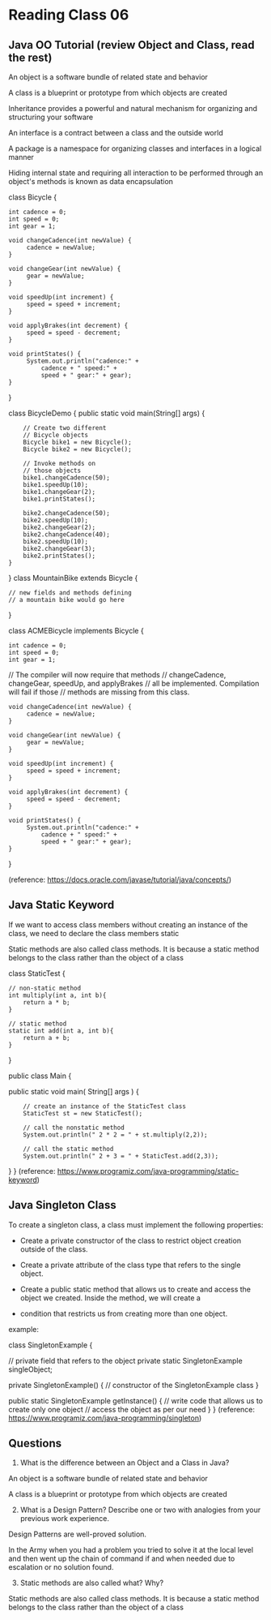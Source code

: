 # Reading Class 06

## Java OO Tutorial (review Object and Class, read the rest)

An object is a software bundle of related state and behavior

A class is a blueprint or prototype from which objects are created

Inheritance provides a powerful and natural mechanism for organizing and structuring your software

An interface is a contract between a class and the outside world

A package is a namespace for organizing classes and interfaces in a logical manner

Hiding internal state and requiring all interaction to be performed through an object's methods is known as data encapsulation

class Bicycle {

    int cadence = 0;
    int speed = 0;
    int gear = 1;

    void changeCadence(int newValue) {
         cadence = newValue;
    }

    void changeGear(int newValue) {
         gear = newValue;
    }

    void speedUp(int increment) {
         speed = speed + increment;   
    }

    void applyBrakes(int decrement) {
         speed = speed - decrement;
    }

    void printStates() {
         System.out.println("cadence:" +
             cadence + " speed:" + 
             speed + " gear:" + gear);
    }
}

class BicycleDemo {
    public static void main(String[] args) {

        // Create two different 
        // Bicycle objects
        Bicycle bike1 = new Bicycle();
        Bicycle bike2 = new Bicycle();

        // Invoke methods on 
        // those objects
        bike1.changeCadence(50);
        bike1.speedUp(10);
        bike1.changeGear(2);
        bike1.printStates();

        bike2.changeCadence(50);
        bike2.speedUp(10);
        bike2.changeGear(2);
        bike2.changeCadence(40);
        bike2.speedUp(10);
        bike2.changeGear(3);
        bike2.printStates();
    }
}
class MountainBike extends Bicycle {

    // new fields and methods defining 
    // a mountain bike would go here

}

class ACMEBicycle implements Bicycle {

    int cadence = 0;
    int speed = 0;
    int gear = 1;

   // The compiler will now require that methods
   // changeCadence, changeGear, speedUp, and applyBrakes
   // all be implemented. Compilation will fail if those
   // methods are missing from this class.

    void changeCadence(int newValue) {
         cadence = newValue;
    }

    void changeGear(int newValue) {
         gear = newValue;
    }

    void speedUp(int increment) {
         speed = speed + increment;   
    }

    void applyBrakes(int decrement) {
         speed = speed - decrement;
    }

    void printStates() {
         System.out.println("cadence:" +
             cadence + " speed:" + 
             speed + " gear:" + gear);
    }
}

(reference: https://docs.oracle.com/javase/tutorial/java/concepts/)

## Java Static Keyword

If we want to access class members without creating an instance of the class, we need to declare the class members static

Static methods are also called class methods. It is because a static method belongs to the class rather than the object of a class

class StaticTest {

    // non-static method
    int multiply(int a, int b){
        return a * b;
    }

    // static method
    static int add(int a, int b){
        return a + b;
    }
}

public class Main {

   public static void main( String[] args ) {

        // create an instance of the StaticTest class
        StaticTest st = new StaticTest();

        // call the nonstatic method
        System.out.println(" 2 * 2 = " + st.multiply(2,2));

        // call the static method
        System.out.println(" 2 + 3 = " + StaticTest.add(2,3));
   }
}
(reference: https://www.programiz.com/java-programming/static-keyword)

## Java Singleton Class

To create a singleton class, a class must implement the following properties:

- Create a private constructor of the class to restrict object creation outside of the class.

- Create a private attribute of the class type that refers to the single object.

- Create a public static method that allows us to create and access the object we created. Inside the method, we will create a 

- condition that restricts us from creating more than one object.

example: 

class SingletonExample {

   // private field that refers to the object
   private static SingletonExample singleObject;
                                              
   private SingletonExample() {
      // constructor of the SingletonExample class
   }

   public static SingletonExample getInstance() {
      // write code that allows us to create only one object
      // access the object as per our need
   }
}
(reference: https://www.programiz.com/java-programming/singleton)

## Questions

1. What is the difference between an Object and a Class in Java?

An object is a software bundle of related state and behavior

A class is a blueprint or prototype from which objects are created

2. What is a Design Pattern? Describe one or two with analogies from your previous work experience.

Design Patterns are well-proved solution. 

In the Army when you had a problem you tried to solve it at the local level and then went up the chain of command if and when needed due to escalation or no solution found. 

3. Static methods are also called what? Why?

Static methods are also called class methods. It is because a static method belongs to the class rather than the object of a class